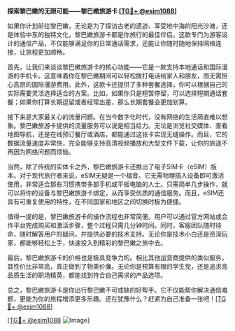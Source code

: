 **探索黎巴嫩的无限可能——黎巴嫩旅游卡 [[TG💪+ @esim1088](https://t.me/s/esim1088)]**

如果你计划前往黎巴嫩，无论是为了探访古老的遗迹、享受地中海的阳光沙滩，还是体验中东的独特文化，黎巴嫩旅游卡都是你旅行的最佳伴侣。这款专门为游客设计的通信产品，不仅能够满足你的日常通话需求，还能让你随时随地保持网络连接，让旅程更加顺畅。

首先，让我们来谈谈黎巴嫩旅游卡的核心功能——它是一款支持本地通话和国际漫游的手机卡。这意味着你在黎巴嫩期间可以轻松拨打电话给家人和朋友，而无需担心高昂的国际漫游费用。此外，这款卡还提供了多种套餐选择，你可以根据自己的实际需要灵活选择适合的方案。比如，如果你只是短暂停留，可以选择短期通话套餐；如果你打算长期逗留或者经常出差，那么长期套餐会更加划算。

接下来是大家最关心的流量问题。在当今数字化时代，没有网络的生活简直难以想象。黎巴嫩旅游卡提供的流量服务可以说是相当给力。无论是浏览社交媒体、查看地图导航，还是在线预订餐厅或酒店，都能通过这张卡实现无缝操作。而且，它的数据流量速度非常快，完全能够支持高清视频播放和大型文件下载，让你的旅途不再因为网络问题而烦恼。

当然，除了传统的实体卡之外，黎巴嫩旅游卡还推出了电子SIM卡（eSIM）版本。对于现代旅行者来说，eSIM无疑是一个福音。它无需物理插入设备即可激活使用，非常适合那些习惯携带多部手机或平板电脑的人士。只需简单几步操作，就可以将你的设备与黎巴嫩旅游卡绑定，从而享受优质的通信服务。而且，eSIM还具有可重复使用的特性，在不同国家和地区之间切换时极为便捷。

值得一提的是，黎巴嫩旅游卡的操作流程也非常简便。用户可以通过官方网站或合作平台完成购买和激活步骤，整个过程只需几分钟时间。同时，客服团队随时待命，随时解答用户的疑问，并提供必要的技术支持。无论你是技术小白还是资深玩家，都能够轻松上手，快速投入到精彩的黎巴嫩之旅中去。

最后，黎巴嫩旅游卡的价格也是极具竞争力的。相比其他运营商提供的类似服务，其性价比非常高，真正做到了物美价廉。无论你是预算有限的学生党，还是追求高品质生活的职场精英，都能找到符合自己需求的产品选项。

总之，黎巴嫩旅游卡是你出行黎巴嫩不可或缺的好帮手。它不仅能帮你解决通信难题，更能为你的旅程增添更多乐趣。还在犹豫什么？赶紧为自己准备一张吧！[[TG💪+ @esim1088](https://t.me/s/esim1088)]

[[TG💪+ @esim1088](https://t.me/s/esim1088) ![Image](https://i.postimg.cc/4NQfJmqS/Snipaste-2025-05-13-00-14-12.png)]
